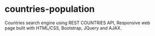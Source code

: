 # countries-population
Countries search engine using REST COUNTRIES API, Responsive web page bulit with HTML/CSS, Bootstrap, JQuery and AJAX.
